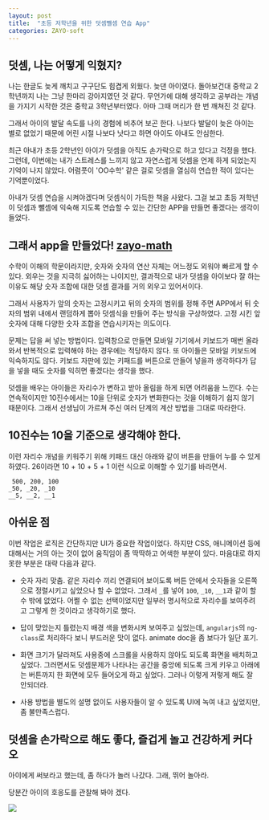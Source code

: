 ```yaml
---
layout: post
title:  "초등 저학년을 위한 덧셈뺄셈 연습 App"
categories: ZAYO-soft
---
```


## 덧셈, 나는 어떻게 익혔지?

나는 한글도 늦게 깨치고 구구단도 힘겹게 외웠다. 늦댄 아이였다. 돌아보건대 중학교 2학년까지 나는 그냥 한마리 강아지였던 것 같다. 무언가에 대해 생각하고 공부라는 개념을 가지기 시작한 것은 중학교 3학년부터였다. 아마 그때 머리가 한 번 깨쳐진 것 같다. 

그래서 아이의 발달 속도를 나의 경험에 비추어 보곤 한다. 나보다 발달이 늦은 아이는 별로 없었기 때문에 어린 시절 나보다 낫다고 하면 아이도 아내도 안심한다. 

최근 아내가 초등 2학년인 아이가 덧셈을 아직도 손가락으로 하고 있다고 걱정을 했다. 그런데, 이번에는 내가 스트레스를 느끼지 않고 자연스럽게 덧셈을 언제 하게 되었는지 기억이 나지 않았다. 어렴풋이 'OO수학' 같은 걸로 덧셈을 열심히 연습한 적이 있다는 기억뿐이었다. 

아내가 덧셈 연습을 시켜야겠다며 덧셈식이 가득한 책을 사왔다. 그걸 보고 초등 저학년이 덧셈과 뺄셈에 익숙해 지도록 연습할 수 있는 간단한 APP을 만들면 좋겠다는 생각이 들었다. 

## 그래서 app을 만들었다! [zayo-math](https://pinedance.github.io/zayo-math/math.html)

수학이 이해의 학문이라지만, 숫자와 숫자의 연산 자체는 어느정도 외워야 빠르게 할 수 있다. 외우는 것을 지극히 싫어하는 나이지만, 결과적으로 내가 덧셈을 아이보다 잘 하는 이유도 해당 숫자 조합에 대한 덧셈 결과를 거의 외우고 있어서이다. 

그래서 사용자가 앞의 숫자는 고정시키고 뒤의 숫자의 범위를 정해 주면 APP에서 뒤 숫자의 범위 내에서 랜덤하게 뽑아 덧셈식을 만들어 주는 방식을 구상하였다. 고정 시킨 앞 숫자에 대해 다양한 숫자 조합을 연습시키자는 의도이다. 

문제는 답을 써 넣는 방법이다. 입력창으로 만들면 모바일 기기에서 키보드가 매번 올라와서 반복적으로 입력해야 하는 경우에는 적당하지 않다. 또 아이들은 모바일 키보드에 익숙하지도 않다. 키보드 자판에 있는 키패드를 버튼으로 만들어 넣을까 생각하다가 답을 넣을 때도 숫자를 익히면 좋겠다는 생각을 했다. 

덧셈을 배우는 아이들은 자리수가 변하고 받아 올림을 하게 되면 어려움을 느낀다. 수는 연속적이지만 10진수에서는 10을 단위로 숫자가 변화한다는 것을 이해하기 쉽지 않기 때문이다. 그래서 선생님이 가르쳐 주신 여러 단계의 계산 방법을 그대로 따라한다. 

## 10진수는 10을 기준으로 생각해야 한다.

이런 자리수 개념을 키워주기 위해 키패드 대신 아래와 같이 버튼을 만들어 누를 수 있게 하였다. 26이라면 10 + 10 + 5 + 1 이런 식으로 이해할 수 있기를 바라면서.

     500, 200, 100
    _50, _20, _10
    __5, __2, __1

## 아쉬운 점

이번 작업은 로직은 간단하지만 UI가 중요한 작업이었다. 하지만 CSS, 애니메이션 등에 대해서는 거의 아는 것이 없어 움직임이 좀 딱딱하고 어색한 부분이 있다. 마음대로 하지 못한 부분은 대략 다음과 같다. 

* 숫자 자리 맞춤. 같은 자리수 끼리 연결되어 보이도록 버튼 안에서 숫자들을 오른쪽으로 정렬시키고 싶었으나 할 수 없었다. 그래서 `_`를 넣어 `100`, `_10`, `__1`과 같이 할 수 밖에 없었다. 어쩔 수 없는 선택이었지만 일부러 명시적으로 자리수를 보여주려고 그렇게 한 것이라고 생각하기로 했다. 

* 답이 맞았는지 틀렸는지 배경 색을 변화시켜 보여주고 싶었는데, `angularjs`의 `ng-class`로 처리하다 보니 부드러운 맛이 없다. animate doc을 좀 보다가 일단 포기.

* 화면 크기가 달라져도 사용중에 스크롤을 사용하지 않아도 되도록 화면을 배치하고 싶었다. 그러면서도 덧셈문제가 나타나는 공간을 중앙에 되도록 크게 키우고 아래에는 버튼까지 한 화면에 모두 들어오게 하고 싶었다. 그러나 이렇게 저렇게 해도 잘 안되더라.

* 사용 방법을 별도의 설명 없이도 사용자들이 알 수 있도록 UI에 녹여 내고 싶었지만, 좀 불만족스럽다. 

## 덧셈을 손가락으로 해도 좋다, 즐겁게 놀고 건강하게 커다오

아이에게 써보라고 했는데, 좀 하다가 놀러 나갔다. 그래, 뛰어 놀아라. 

당분간 아이의 호응도를 관찰해 봐야 겠다. 

[![](https://pinedance.github.io/data/images/zayo-math.png)](https://pinedance.github.io/zayo-math/math.html)
